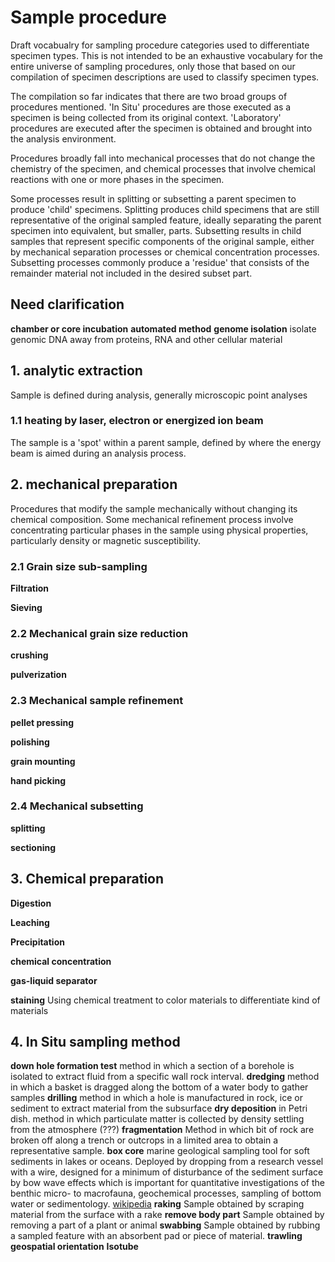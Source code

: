 # Sample procedure

Draft vocabualry for sampling procedure categories used to differentiate specimen types.  This is not intended to be an exhaustive vocabulary for the entire universe of sampling procedures, only those that based on our compilation of specimen descriptions are used to classify specimen types.  

The compilation so far indicates that there are two broad groups of procedures mentioned. 'In Situ' procedures are those executed as a specimen is being collected from its original context.  'Laboratory' procedures are executed after the specimen is obtained and brought into the analysis environment. 

Procedures broadly fall into mechanical processes that do not change the chemistry of the specimen, and chemical processes that involve chemical reactions with one or more phases in the specimen. 

Some processes result in splitting or subsetting a parent specimen to produce 'child' specimens.  Splitting produces child specimens that are still representative of the original sampled feature, ideally separating the parent specimen into equivalent, but smaller, parts.  Subsetting results in child samples that represent specific components of the original sample, either by mechanical separation processes or chemical concentration processes.  Subsetting processes commonly produce a 'residue' that consists of the remainder material not included in the desired subset part.

## Need clarification
**chamber or core incubation**
**automated method**
**genome isolation** isolate genomic DNA away from proteins, RNA and other cellular material

## 1. analytic extraction
Sample is defined during analysis, generally microscopic point analyses

### 1.1 heating by laser, electron or energized ion beam
The sample is a 'spot' within a parent sample, defined by where the energy beam is aimed during an analysis process.

## 2. mechanical preparation
Procedures that modify the sample mechanically without changing its chemical composition. Some mechanical refinement process involve concentrating particular phases in the sample using physical properties, particularly  density or magnetic susceptibility.

### 2.1 Grain size sub-sampling 
**Filtration**

**Sieving**

### 2.2 Mechanical grain size reduction
**crushing**

**pulverization**

### 2.3 Mechanical sample refinement
**pellet pressing**

**polishing**

**grain mounting**

**hand picking**

### 2.4 Mechanical subsetting
**splitting**

**sectioning**

## 3. Chemical preparation
**Digestion**

**Leaching**

**Precipitation**

**chemical concentration**

**gas-liquid separator**

**staining** Using chemical treatment to color materials to differentiate kind of materials


## 4. In Situ sampling method
**down hole formation test** method in which a section of a borehole is isolated to extract fluid from a specific wall rock interval.
**dredging** method in which a basket is dragged along the bottom of a water body to gather samples
**drilling** method in which a hole is manufactured in rock, ice or sediment to extract material from the subsurface
**dry deposition** in Petri dish. method in which particulate matter is collected by density settling from the atmosphere (???)
**fragmentation** Method in which bit of rock are broken off along a trench or outcrops in a limited area to obtain a representative sample. 
**box core** marine geological sampling tool for soft sediments in lakes or oceans. Deployed by dropping from a research vessel with a wire, designed for a minimum of disturbance of the sediment surface by bow wave effects which is important for quantitative investigations of the benthic micro- to macrofauna, geochemical processes, sampling of bottom water or sedimentology. [wikipedia](https://en.wikipedia.org/wiki/Box_corer)
**raking** Sample obtained by scraping material from the surface with a rake
**remove body part** Sample obtained by removing a part of a plant or animal
**swabbing** Sample obtained by rubbing a sampled feature with an absorbent pad or piece of material.
**trawling**
**geospatial orientation**
**Isotube**

